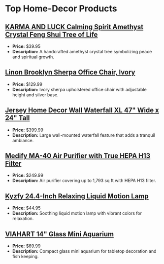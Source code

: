 # Top Home-Decor Products

## [KARMA AND LUCK Calming Spirit Amethyst Crystal Feng Shui Tree of Life](https://www.amazon.com/dp/B0B8QWN9NT?tag=mychanneld-20)
- **Price:** $39.95
- **Description:** A handcrafted amethyst crystal tree symbolizing peace and spiritual growth.

## [Linon Brooklyn Sherpa Office Chair, Ivory](https://www.amazon.com/dp/B083TRV28M?tag=mychanneld-20)
- **Price:** $129.99
- **Description:** Ivory sherpa upholstered office chair with adjustable height and silver base.

## [Jersey Home Decor Wall Waterfall XL 47" Wide x 24" Tall](https://www.amazon.com/dp/B01KP0ONSY?tag=mychanneld-20)
- **Price:** $399.99
- **Description:** Large wall-mounted waterfall feature that adds a tranquil ambiance.

## [Medify MA-40 Air Purifier with True HEPA H13 Filter](https://www.amazon.com/dp/B07LGDYV3C?tag=mychanneld-20)
- **Price:** $249.99
- **Description:** Air purifier covering up to 1,793 sq ft with HEPA H13 filter.

## [Kyzfy 24.4-Inch Relaxing Liquid Motion Lamp](https://www.amazon.com/dp/B0DRBZS1DR?tag=mychanneld-20)
- **Price:** $44.95
- **Description:** Soothing liquid motion lamp with vibrant colors for relaxation.

## [VIAHART 14" Glass Mini Aquarium](https://www.amazon.com/dp/B0CRDP8TM9?tag=mychanneld-20)
- **Price:** $69.99
- **Description:** Compact glass mini aquarium for tabletop decoration and fish keeping.

